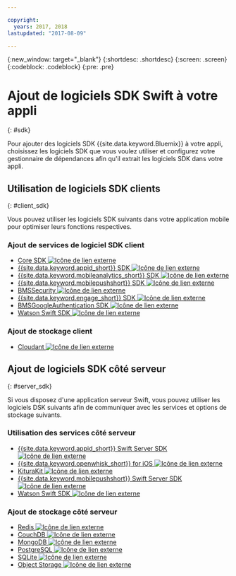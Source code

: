 ```yaml
---

copyright:
  years: 2017, 2018
lastupdated: "2017-08-09"

---
```

{:new_window: target="_blank"}
{:shortdesc: .shortdesc}
{:screen: .screen}
{:codeblock: .codeblock}
{:pre: .pre}

# Ajout de logiciels SDK Swift à votre appli
{: #sdk}

Pour ajouter des logiciels SDK {{site.data.keyword.Bluemix}} à votre appli, choisissez les logiciels SDK que vous voulez utiliser et configurez votre gestionnaire de dépendances afin qu'il extrait les logiciels SDK dans votre appli.

## Utilisation de logiciels SDK clients
{: #client_sdk}

Vous pouvez utiliser les logiciels SDK suivants dans votre application mobile pour optimiser leurs fonctions respectives.

### Ajout de services de logiciel SDK client
- [Core SDK ![Icône de lien externe](../icons/launch-glyph.svg "Icône de lien externe")](https://github.com/ibm-bluemix-mobile-services/bms-clientsdk-swift-core)
- [{{site.data.keyword.appid_short}} SDK ![Icône de lien externe](../icons/launch-glyph.svg "Icône de lien externe")](https://github.com/ibm-cloud-security/appid-clientsdk-swift)
- [{{site.data.keyword.mobileanalytics_short}} SDK ![Icône de lien externe](../icons/launch-glyph.svg "Icône de lien externe")](https://github.com/ibm-bluemix-mobile-services/bms-clientsdk-swift-analytics)
- [{{site.data.keyword.mobilepushshort}} SDK ![Icône de lien externe](../icons/launch-glyph.svg "Icône de lien externe")](https://github.com/ibm-bluemix-mobile-services/bms-clientsdk-swift-push)
- [BMSSecurity ![Icône de lien externe](../icons/launch-glyph.svg "Icône de lien externe")](https://github.com/ibm-bluemix-mobile-services/bms-clientsdk-swift-security)
- [{{site.data.keyword.engage_short}} SDK ![Icône de lien externe](../icons/launch-glyph.svg "Icône de lien externe")](https://github.com/ibm-bluemix-mobile-services/bms-clientsdk-swift-applaunch)
- [BMSGoogleAuthentication SDK ![Icône de lien externe](../icons/launch-glyph.svg "Icône de lien externe")](https://github.com/ibm-bluemix-mobile-services/bms-clientsdk-swift-security-googleauthentication)
- [Watson Swift SDK ![Icône de lien externe](../icons/launch-glyph.svg "Icône de lien externe")](https://github.com/watson-developer-cloud/swift-sdk)

### Ajout de stockage client
- [Cloudant ![Icône de lien externe](../icons/launch-glyph.svg "Icône de lien externe")](https://github.com/cloudant/swift-cloudant)

## Ajout de logiciels SDK côté serveur
{: #server_sdk}

Si vous disposez d'une application serveur Swift, vous pouvez utiliser les logiciels DSK suivants afin de communiquer avec les services et options de stockage suivants.

### Utilisation des services côté serveur
- [{{site.data.keyword.appid_short}} Swift Server SDK ![Icône de lien externe](../icons/launch-glyph.svg "Icône de lien externe")](https://github.com/ibm-cloud-security/appid-serversdk-swift)
- [{{site.data.keyword.openwhisk_short}} for iOS ![Icône de lien externe](../icons/launch-glyph.svg "Icône de lien externe")](https://console.bluemix.net/openwhisk/learn/ios-sdk)
- [KituraKit ![Icône de lien externe](../icons/launch-glyph.svg "Icône de lien externe")](https://github.com/IBM-Swift/KituraKit)
- [{{site.data.keyword.mobilepushshort}} Swift Server SDK ![Icône de lien externe](../icons/launch-glyph.svg "Icône de lien externe")](https://github.com/ibm-bluemix-mobile-services/bms-pushnotifications-serversdk-swift)
- [Watson Swift SDK ![Icône de lien externe](../icons/launch-glyph.svg "Icône de lien externe")](https://github.com/watson-developer-cloud/swift-sdk)

### Ajout de stockage côté serveur
- [Redis ![Icône de lien externe](../icons/launch-glyph.svg "Icône de lien externe")](https://github.com/IBM-Swift/Kitura-redis)
- [CouchDB ![Icône de lien externe](../icons/launch-glyph.svg "Icône de lien externe")](https://github.com/IBM-Swift/Kitura-CouchDB)
- [MongoDB ![Icône de lien externe](../icons/launch-glyph.svg "Icône de lien externe")](https://github.com/OpenKitten/MongoKitten)
- [PostgreSQL ![Icône de lien externe](../icons/launch-glyph.svg "Icône de lien externe")](https://github.com/IBM-Swift/Swift-Kuery-PostgreSQL)
- [SQLite ![Icône de lien externe](../icons/launch-glyph.svg "Icône de lien externe")](https://github.com/IBM-Swift/Swift-Kuery-SQLite)
- [Object Storage ![Icône de lien externe](../icons/launch-glyph.svg "Icône de lien externe")](https://github.com/ibm-bluemix-mobile-services/bluemix-objectstorage-serversdk-swift)
